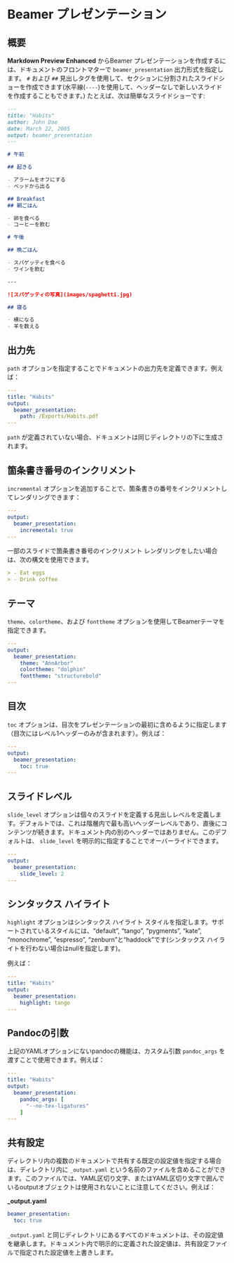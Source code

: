 # Beamer プレゼンテーション

## 概要

**Markdown Preview Enhanced** からBeamer プレゼンテーションを作成するには、ドキュメントのフロントマターで `beamer_presentation` 出力形式を指定します。
`#` および `##` 見出しタグを使用して、セクションに分割されたスライドショーを作成できます(水平線(`----`)を使用して、ヘッダーなしで新しいスライドを作成することもできます。)
たとえば、次は簡単なスライドショーです:

```markdown
---
title: "Habits"
author: John Doe
date: March 22, 2005
output: beamer_presentation
---

# 午前

## 起きる

- アラームをオフにする
- ベッドから出る

## Breakfast
## 朝ごはん

- 卵を食べる
- コーヒーを飲む

# 午後

## 晩ごはん

- スパゲッティを食べる
- ワインを飲む

---

![スパゲッティの写真](images/spaghetti.jpg)

## 寝る

- 横になる
- 羊を数える
```

## 出力先

`path` オプションを指定することでドキュメントの出力先を定義できます。例えば：

```yaml
---
title: "Habits"
output:
  beamer_presentation:
    path: /Exports/Habits.pdf
---

```

`path` が定義されていない場合、ドキュメントは同じディレクトリの下に生成されます。

## 箇条書き番号のインクリメント

`incremental` オプションを追加することで、箇条書きの番号をインクリメントしてレンダリングできます：

```yaml
---
output:
  beamer_presentation:
    incremental: true
---

```

一部のスライドで箇条書き番号のインクリメント レンダリングをしたい場合は、次の構文を使用できます。

```markdown
> - Eat eggs
> - Drink coffee
```

## テーマ

`theme`、`colortheme`、および `fonttheme` オプションを使用してBeamerテーマを指定できます。

```yaml
---
output:
  beamer_presentation:
    theme: "AnnArbor"
    colortheme: "dolphin"
    fonttheme: "structurebold"
---

```

## 目次

`toc` オプションは、目次をプレゼンテーションの最初に含めるように指定します（目次にはレベル1ヘッダーのみが含まれます）。例えば：

```yaml
---
output:
  beamer_presentation:
    toc: true
---

```

## スライドレベル

`slide_level` オプションは個々のスライドを定義する見出しレベルを定義します。デフォルトでは、これは階層内で最も高いヘッダーレベルであり、直後にコンテンツが続きます。ドキュメント内の別のヘッダーではありません。このデフォルトは、 `slide_level` を明示的に指定することでオーバーライドできます。

```yaml
---
output:
  beamer_presentation:
    slide_level: 2
---

```

## シンタックス ハイライト

`highlight` オプションはシンタックス ハイライト スタイルを指定します。サポートされているスタイルには、“default”, “tango”, “pygments”, “kate”, “monochrome”, “espresso”, “zenburn”と“haddock”です(シンタックス ハイライトを行わない場合はnullを指定します)。

例えば：

```yaml
---
title: "Habits"
output:
  beamer_presentation:
    highlight: tango
---

```

## Pandocの引数

上記のYAMLオプションにないpandocの機能は、カスタム引数 `pandoc_args` を渡すことで使用できます。例えば：

```yaml
---
title: "Habits"
output:
  beamer_presentation:
    pandoc_args: [
      "--no-tex-ligatures"
    ]
---
```

## 共有設定

ディレクトリ内の複数のドキュメントで共有する既定の設定値を指定する場合は、ディレクトリ内に `_output.yaml` という名前のファイルを含めることができます。このファイルでは、YAML区切り文字、またはYAML区切り文字で囲んでいるoutputオブジェクトは使用されないことに注意してください。例えば：

**\_output.yaml**

```yaml
beamer_presentation:
  toc: true
```

`_output.yaml` と同じディレクトリにあるすべてのドキュメントは、その設定値を継承します。ドキュメント内で明示的に定義された設定値は、共有設定ファイルで指定された設定値を上書きします。
